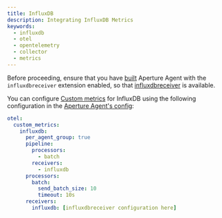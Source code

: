 ```yaml
---
title: InfluxDB
description: Integrating InfluxDB Metrics
keywords:
  - influxdb
  - otel
  - opentelemetry
  - collector
  - metrics
---
```


Before proceeding, ensure that you have [built][build] Aperture Agent with the
`influxdbreceiver` extension enabled, so that [influxdbreceiver][receiver] is
available.

You can configure [Custom metrics][custom-metrics] for InfluxDB using the
following configuration in the [Aperture Agent's config][agent-config]:

```yaml
otel:
  custom_metrics:
    influxdb:
      per_agent_group: true
      pipeline:
        processors:
          - batch
        receivers:
          - influxdb
      processors:
        batch:
          send_batch_size: 10
          timeout: 10s
      receivers:
        influxdb: [influxdbreceiver configuration here]
```

[build]: /reference/aperturectl/build/agent/agent.md
[receiver]:
  https://github.com/open-telemetry/opentelemetry-collector-contrib/tree/main/receiver/influxdbreceiver
[custom-metrics]: /reference/configuration/agent.md#custom-metrics-config
[agent-config]: /reference/configuration/agent.md#agent-o-t-e-l-config
